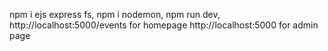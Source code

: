 npm i ejs express fs,
npm i nodemon,
npm run dev,
http://localhost:5000/events for homepage
http://localhost:5000 for admin page
